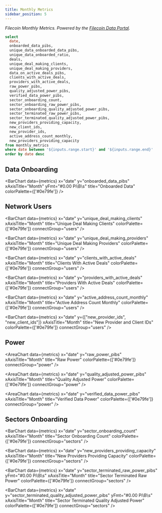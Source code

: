 ```yaml
---
title: Monthly Metrics
sidebar_position: 5
---
```


_Filecoin Monthly Metrics. Powered by the [Filecoin Data Portal](https://github.com/davidgasquez/filecoin-data-portal/)._

<DateRange
  name=range
  start=2023-01-01
/>

```sql metrics
select
  date,
  onboarded_data_pibs,
  unique_data_onboarded_data_pibs,
  unique_data_onboarded_ratio,
  deals,
  unique_deal_making_clients,
  unique_deal_making_providers,
  data_on_active_deals_pibs,
  clients_with_active_deals,
  providers_with_active_deals,
  raw_power_pibs,
  quality_adjusted_power_pibs,
  verified_data_power_pibs,
  sector_onboarding_count,
  sector_onboarding_raw_power_pibs,
  sector_onboarding_quality_adjusted_power_pibs,
  sector_terminated_raw_power_pibs,
  sector_terminated_quality_adjusted_power_pibs,
  new_providers_providing_capacity,
  new_client_ids,
  new_provider_ids,
  active_address_count_monthly,
  new_providers_providing_capacity
from monthly_metrics
where date between '${inputs.range.start}' and '${inputs.range.end}'
order by date desc
```

## Data Onboarding

<BarChart
  data={metrics}
  x="date"
  y="onboarded_data_pibs"
  xAxisTitle="Month"
  yFmt="#0.00 Pi\B\s"
  title="Onboarded Data"
  colorPalette={['#0e79fe']}
/>


## Network Users

<Grid cols=2>

<BarChart
  data={metrics}
  x="date"
  y="unique_deal_making_clients"
  xAxisTitle="Month"
  title="Unique Deal Making Clients"
  colorPalette={['#0e79fe']}
  connectGroup="users"
/>

<BarChart
  data={metrics}
  x="date"
  y="unique_deal_making_providers"
  xAxisTitle="Month"
  title="Unique Deal Making Providers"
  colorPalette={['#0e79fe']}
  connectGroup="users"
/>

<BarChart
  data={metrics}
  x="date"
  y="clients_with_active_deals"
  xAxisTitle="Month"
  title="Clients With Active Deals"
  colorPalette={['#0e79fe']}
  connectGroup="users"
/>

<BarChart
  data={metrics}
  x="date"
  y="providers_with_active_deals"
  xAxisTitle="Month"
  title="Providers With Active Deals"
  colorPalette={['#0e79fe']}
  connectGroup="users"
/>

<BarChart
  data={metrics}
  x="date"
  y="active_address_count_monthly"
  xAxisTitle="Month"
  title="Active Address Count Monthly"
  colorPalette={['#0e79fe']}
  connectGroup="users"
/>

<BarChart
  data={metrics}
  x="date"
  y={["new_provider_ids", "new_client_ids"]}
  xAxisTitle="Month"
  title="New Provider and Client IDs"
  colorPalette={['#0e79fe']}
  connectGroup="users"
/>

</Grid>

## Power

<Grid cols=3>

<AreaChart
  data={metrics}
  x="date"
  y="raw_power_pibs"
  xAxisTitle="Month"
  title="Raw Power"
  colorPalette={['#0e79fe']}
  connectGroup="power"
/>

<AreaChart
  data={metrics}
  x="date"
  y="quality_adjusted_power_pibs"
  xAxisTitle="Month"
  title="Quality Adjusted Power"
  colorPalette={['#0e79fe']}
  connectGroup="power"
/>

<AreaChart
  data={metrics}
  x="date"
  y="verified_data_power_pibs"
  xAxisTitle="Month"
  title="Verified Data Power"
  colorPalette={['#0e79fe']}
  connectGroup="power"
/>

</Grid>

## Sectors Onboarding

<Grid cols=2>

<BarChart
  data={metrics}
  x="date"
  y="sector_onboarding_count"
  xAxisTitle="Month"
  title="Sector Onboarding Count"
  colorPalette={['#0e79fe']}
  connectGroup="sectors"
/>

<BarChart
  data={metrics}
  x="date"
  y="new_providers_providing_capacity"
  xAxisTitle="Month"
  title="New Providers Providing Capacity"
  colorPalette={['#0e79fe']}
  connectGroup="sectors"
/>

<BarChart
  data={metrics}
  x="date"
  y="sector_terminated_raw_power_pibs"
  yFmt="#0.00 Pi\B\s"
  xAxisTitle="Month"
  title="Sector Terminated Raw Power"
  colorPalette={['#0e79fe']}
  connectGroup="sectors"
/>

<BarChart
  data={metrics}
  x="date"
  y="sector_terminated_quality_adjusted_power_pibs"
  yFmt="#0.00 Pi\B\s"
  xAxisTitle="Month"
  title="Sector Terminated Quality Adjusted Power"
  colorPalette={['#0e79fe']}
  connectGroup="sectors"
/>

</Grid>
